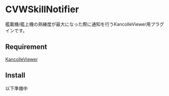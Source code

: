 # CVWSkillNotifier
艦載機/艦上機の熟練度が最大になった際に通知を行うKancolleViewer用プラグインです。

## Requirement
[KancolleViewer](https://github.com/Grabacr07/KanColleViewer)

## Install
以下準備中
